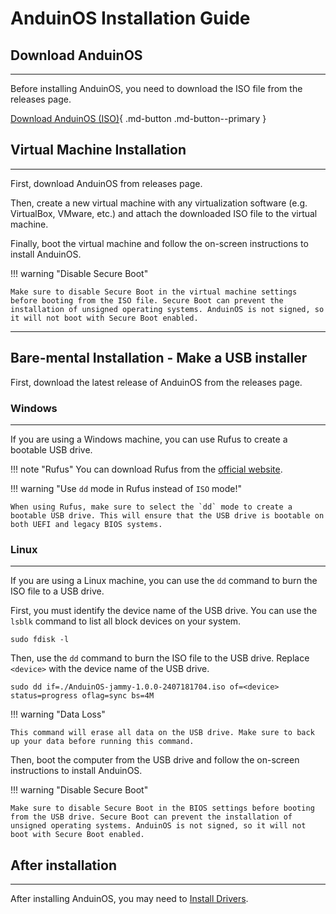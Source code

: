 # AnduinOS Installation Guide

## Download AnduinOS

---

Before installing AnduinOS, you need to download the ISO file from the releases page.

[Download AnduinOS (ISO)](https://download.anduinos.com){ .md-button .md-button--primary }

## Virtual Machine Installation

---

First, download AnduinOS from releases page.

Then, create a new virtual machine with any virtualization software (e.g. VirtualBox, VMware, etc.) and attach the downloaded ISO file to the virtual machine.

Finally, boot the virtual machine and follow the on-screen instructions to install AnduinOS.

!!! warning "Disable Secure Boot"

    Make sure to disable Secure Boot in the virtual machine settings before booting from the ISO file. Secure Boot can prevent the installation of unsigned operating systems. AnduinOS is not signed, so it will not boot with Secure Boot enabled.

---

## Bare-mental Installation - Make a USB installer

First, download the latest release of AnduinOS from the releases page.

### Windows

---

If you are using a Windows machine, you can use Rufus to create a bootable USB drive.

!!! note "Rufus"
    You can download Rufus from the [official website](https://rufus.ie/).

!!! warning "Use `dd` mode in Rufus instead of `ISO` mode!"

    When using Rufus, make sure to select the `dd` mode to create a bootable USB drive. This will ensure that the USB drive is bootable on both UEFI and legacy BIOS systems.

### Linux

---

If you are using a Linux machine, you can use the `dd` command to burn the ISO file to a USB drive.

First, you must identify the device name of the USB drive. You can use the `lsblk` command to list all block devices on your system.

```shell title="List block devices"
sudo fdisk -l
```

Then, use the `dd` command to burn the ISO file to the USB drive. Replace `<device>` with the device name of the USB drive.

```shell title="Burning ISO to USB using dd on Linux"
sudo dd if=./AnduinOS-jammy-1.0.0-2407181704.iso of=<device> status=progress oflag=sync bs=4M
```

!!! warning "Data Loss"

    This command will erase all data on the USB drive. Make sure to back up your data before running this command.

Then, boot the computer from the USB drive and follow the on-screen instructions to install AnduinOS.

!!! warning "Disable Secure Boot"

    Make sure to disable Secure Boot in the BIOS settings before booting from the USB drive. Secure Boot can prevent the installation of unsigned operating systems. AnduinOS is not signed, so it will not boot with Secure Boot enabled.

## After installation

---

After installing AnduinOS, you may need to [Install Drivers](./Install-Drivers.md).

